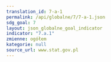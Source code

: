 ```yaml
---
translation_id: 7-a-1
permalink: /api/globalne/7/7-a-1.json
sdg_goal: 7
layout: json_globalne_goal_indicator
indicator: "7.a.1"
zmienne: ogółem
kategorie: null
source_url: www.stat.gov.pl
---
```

